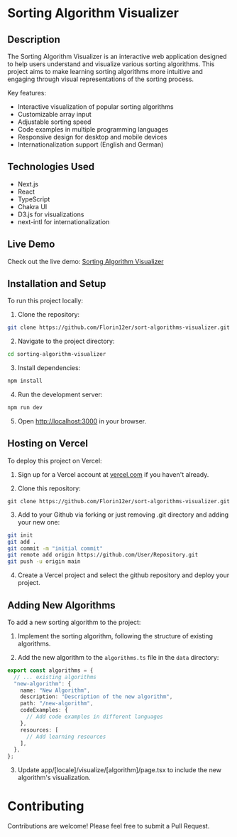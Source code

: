# Sorting Algorithm Visualizer

## Description

The Sorting Algorithm Visualizer is an interactive web application designed to help users understand and visualize
various sorting algorithms. This project aims to make learning sorting algorithms more intuitive and engaging through
visual representations of the sorting process.

Key features:

- Interactive visualization of popular sorting algorithms
- Customizable array input
- Adjustable sorting speed
- Code examples in multiple programming languages
- Responsive design for desktop and mobile devices
- Internationalization support (English and German)

## Technologies Used

- Next.js
- React
- TypeScript
- Chakra UI
- D3.js for visualizations
- next-intl for internationalization

## Live Demo

Check out the live demo: [Sorting Algorithm Visualizer](https://sort-algorithms-visualizer-six.vercel.app/)

## Installation and Setup

To run this project locally:

1. Clone the repository:

```bash
git clone https://github.com/Florin12er/sort-algorithms-visualizer.git
```

2. Navigate to the project directory:

```bash
cd sorting-algorithm-visualizer
```

3. Install dependencies:

```bash
npm install
```

4. Run the development server:

```bash
npm run dev
```

5. Open [http://localhost:3000](http://localhost:3000) in your browser.

## Hosting on Vercel

To deploy this project on Vercel:

1. Sign up for a Vercel account at [vercel.com](https://vercel.com) if you haven't already.

2. Clone this repository:

```
git clone https://github.com/Florin12er/sort-algorithms-visualizer.git
```

3. Add to your Github via forking or just removing .git directory and adding your new one:

```bash
git init
git add .
git commit -m "initial commit"
git remote add origin https://github.com/User/Repository.git
git push -u origin main
```

4. Create a Vercel project and select the github repository and deploy your project.

## Adding New Algorithms

To add a new sorting algorithm to the project:

1. Implement the sorting algorithm, following the structure of existing algorithms.

2. Add the new algorithm to the `algorithms.ts` file in the `data` directory:

```typescript
export const algorithms = {
  // ... existing algorithms
  "new-algorithm": {
    name: "New Algorithm",
    description: "Description of the new algorithm",
    path: "/new-algorithm",
    codeExamples: {
      // Add code examples in different languages
    },
    resources: [
      // Add learning resources
    ],
  },
};
```

3. Update app/[locale]/visualize/[algorithm]/page.tsx to include the new algorithm's visualization.

# Contributing

Contributions are welcome! Please feel free to submit a Pull Request.
